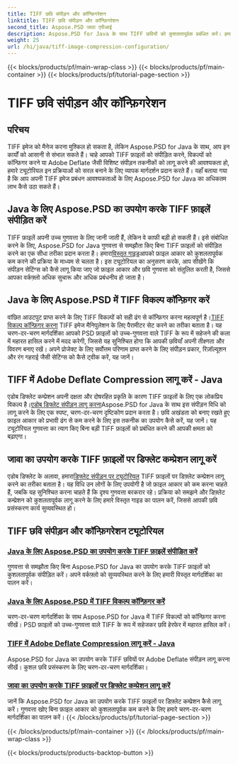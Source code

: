 ```yaml
---
title: TIFF छवि संपीड़न और कॉन्फ़िगरेशन
linktitle: TIFF छवि संपीड़न और कॉन्फ़िगरेशन
second_title: Aspose.PSD जावा एपीआई
description: Aspose.PSD for Java के साथ TIFF छवियों को कुशलतापूर्वक प्रबंधित करें। हमारे चरण-दर-चरण ट्यूटोरियल के साथ TIFF फ़ाइलों पर Adobe Deflate संपीड़न को संपीड़ित, कॉन्फ़िगर और लागू करना सीखें।
weight: 25
url: /hi/java/tiff-image-compression-configuration/
---
```


{{< blocks/products/pf/main-wrap-class >}}
{{< blocks/products/pf/main-container >}}
{{< blocks/products/pf/tutorial-page-section >}}

# TIFF छवि संपीड़न और कॉन्फ़िगरेशन

## परिचय

TIFF इमेज को मैनेज करना मुश्किल हो सकता है, लेकिन Aspose.PSD for Java के साथ, आप इन कार्यों को आसानी से संभाल सकते हैं। चाहे आपको TIFF फ़ाइलों को संपीड़ित करने, विकल्पों को कॉन्फ़िगर करने या Adobe Deflate जैसी विशिष्ट संपीड़न तकनीकों को लागू करने की आवश्यकता हो, हमारे ट्यूटोरियल इन प्रक्रियाओं को सरल बनाने के लिए व्यापक मार्गदर्शन प्रदान करते हैं। यहाँ बताया गया है कि आप अपनी TIFF इमेज प्रबंधन आवश्यकताओं के लिए Aspose.PSD for Java का अधिकतम लाभ कैसे उठा सकते हैं।

## Java के लिए Aspose.PSD का उपयोग करके TIFF फ़ाइलें संपीड़ित करें

 TIFF फ़ाइलें अपनी उच्च गुणवत्ता के लिए जानी जाती हैं, लेकिन वे काफी बड़ी हो सकती हैं। इसे संबोधित करने के लिए, Aspose.PSD for Java गुणवत्ता से समझौता किए बिना TIFF फ़ाइलों को संपीड़ित करने का एक सीधा तरीका प्रदान करता है। हमारा[विस्तृत गाइड](./compress-tiff-files/)आपको फ़ाइल आकार को कुशलतापूर्वक कम करने की प्रक्रिया के माध्यम से चलता है। इस ट्यूटोरियल का अनुसरण करके, आप सीखेंगे कि संपीड़न सेटिंग्स को कैसे लागू किया जाए जो फ़ाइल आकार और छवि गुणवत्ता को संतुलित करती है, जिससे आपका वर्कफ़्लो अधिक सुचारू और अधिक प्रबंधनीय हो जाता है।

## Java के लिए Aspose.PSD में TIFF विकल्प कॉन्फ़िगर करें

 वांछित आउटपुट प्राप्त करने के लिए TIFF विकल्पों को सही ढंग से कॉन्फ़िगर करना महत्वपूर्ण है।[TIFF विकल्प कॉन्फ़िगर करना](./configure-tiff-options/) TIFF इमेज मैनिपुलेशन के लिए पैरामीटर सेट करने का तरीका बताता है। यह चरण-दर-चरण मार्गदर्शिका आपको PSD फ़ाइलों को उच्च-गुणवत्ता वाले TIFF के रूप में सहेजने की कला में महारत हासिल करने में मदद करेगी, जिससे यह सुनिश्चित होगा कि आपकी छवियाँ अपनी तीक्ष्णता और विवरण बनाए रखें। अपने प्रोजेक्ट के लिए सर्वोत्तम परिणाम प्राप्त करने के लिए संपीड़न प्रकार, रिज़ॉल्यूशन और रंग गहराई जैसी सेटिंग्स को कैसे ट्वीक करें, यह जानें।

## TIFF में Adobe Deflate Compression लागू करें - Java

 एडोब डिफ्लेट कम्प्रेशन अपनी दक्षता और दोषरहित प्रकृति के कारण TIFF फ़ाइलों के लिए एक लोकप्रिय विकल्प है।[एडोब डिफ्लेट संपीड़न लागू करना](./apply-adobe-deflate-compression-tiff/)Aspose.PSD for Java के साथ इस संपीड़न विधि को लागू करने के लिए एक स्पष्ट, चरण-दर-चरण दृष्टिकोण प्रदान करता है। छवि अखंडता को बनाए रखते हुए फ़ाइल आकार को प्रभावी ढंग से कम करने के लिए इस तकनीक का उपयोग कैसे करें, यह जानें। यह ट्यूटोरियल गुणवत्ता का त्याग किए बिना बड़ी TIFF फ़ाइलों को प्रबंधित करने की आपकी क्षमता को बढ़ाएगा।

## जावा का उपयोग करके TIFF फ़ाइलों पर डिफ्लेट कम्प्रेशन लागू करें

 एडोब डिफ्लेट के अलावा, हमारा[डिफ्लेट संपीड़न पर ट्यूटोरियल](./apply-deflate-compression-tiff-files/) TIFF फ़ाइलों पर डिफ़्लेट कम्प्रेशन लागू करने का तरीका बताता है। यह विधि उन लोगों के लिए उपयोगी है जो फ़ाइल आकार को कम करना चाहते हैं, जबकि यह सुनिश्चित करना चाहते हैं कि दृश्य गुणवत्ता बरकरार रहे। प्रक्रिया को समझने और डिफ़्लेट कम्प्रेशन को कुशलतापूर्वक लागू करने के लिए हमारे विस्तृत गाइड का पालन करें, जिससे आपकी छवि प्रसंस्करण कार्य सुव्यवस्थित हो।

## TIFF छवि संपीड़न और कॉन्फ़िगरेशन ट्यूटोरियल
### [Java के लिए Aspose.PSD का उपयोग करके TIFF फ़ाइलें संपीड़ित करें](./compress-tiff-files/)
गुणवत्ता से समझौता किए बिना Aspose.PSD for Java का उपयोग करके TIFF फ़ाइलों को कुशलतापूर्वक संपीड़ित करें। अपने वर्कफ़्लो को सुव्यवस्थित करने के लिए हमारी विस्तृत मार्गदर्शिका का पालन करें।
### [Java के लिए Aspose.PSD में TIFF विकल्प कॉन्फ़िगर करें](./configure-tiff-options/)
चरण-दर-चरण मार्गदर्शिका के साथ Aspose.PSD for Java में TIFF विकल्पों को कॉन्फ़िगर करना सीखें। PSD फ़ाइलों को उच्च-गुणवत्ता वाले TIFF के रूप में सहेजकर छवि हेरफेर में महारत हासिल करें।
### [TIFF में Adobe Deflate Compression लागू करें - Java](./apply-adobe-deflate-compression-tiff/)
Aspose.PSD for Java का उपयोग करके TIFF छवियों पर Adobe Deflate संपीड़न लागू करना सीखें। कुशल छवि प्रसंस्करण के लिए चरण-दर-चरण मार्गदर्शिका।
### [जावा का उपयोग करके TIFF फ़ाइलों पर डिफ्लेट कम्प्रेशन लागू करें](./apply-deflate-compression-tiff-files/)
जानें कि Aspose.PSD for Java का उपयोग करके TIFF फ़ाइलों पर डिफ़्लेट कम्प्रेशन कैसे लागू करें। गुणवत्ता खोए बिना फ़ाइल आकार को कुशलतापूर्वक कम करने के लिए हमारे चरण-दर-चरण मार्गदर्शिका का पालन करें।
{{< /blocks/products/pf/tutorial-page-section >}}

{{< /blocks/products/pf/main-container >}}
{{< /blocks/products/pf/main-wrap-class >}}

{{< blocks/products/products-backtop-button >}}
